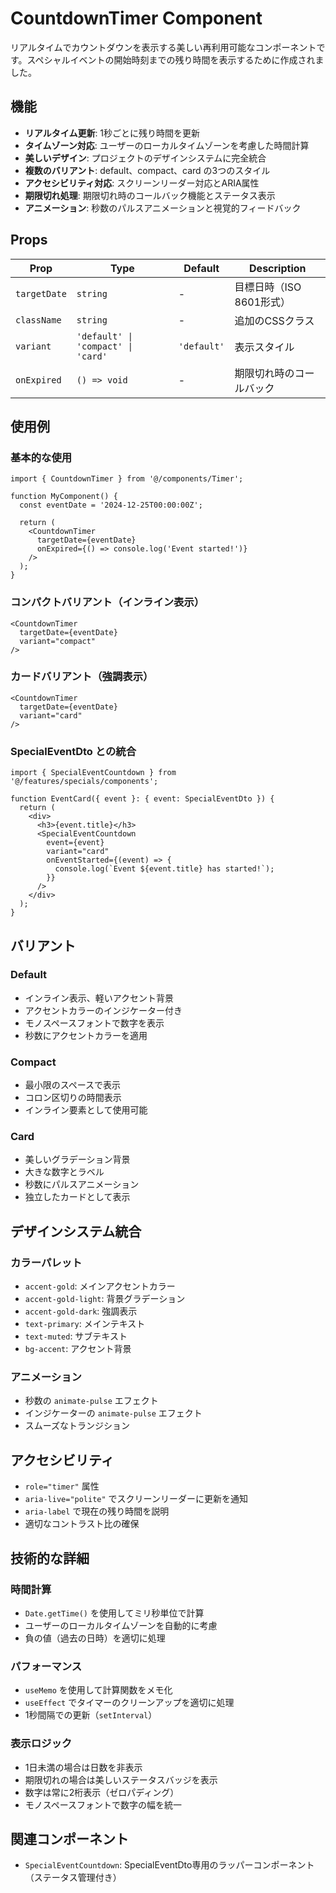 # CountdownTimer Component

リアルタイムでカウントダウンを表示する美しい再利用可能なコンポーネントです。スペシャルイベントの開始時刻までの残り時間を表示するために作成されました。

## 機能

- **リアルタイム更新**: 1秒ごとに残り時間を更新
- **タイムゾーン対応**: ユーザーのローカルタイムゾーンを考慮した時間計算
- **美しいデザイン**: プロジェクトのデザインシステムに完全統合
- **複数のバリアント**: default、compact、card の3つのスタイル
- **アクセシビリティ対応**: スクリーンリーダー対応とARIA属性
- **期限切れ処理**: 期限切れ時のコールバック機能とステータス表示
- **アニメーション**: 秒数のパルスアニメーションと視覚的フィードバック

## Props

| Prop | Type | Default | Description |
|------|------|---------|-------------|
| `targetDate` | `string` | - | 目標日時（ISO 8601形式） |
| `className` | `string` | - | 追加のCSSクラス |
| `variant` | `'default' \| 'compact' \| 'card'` | `'default'` | 表示スタイル |
| `onExpired` | `() => void` | - | 期限切れ時のコールバック |

## 使用例

### 基本的な使用

```tsx
import { CountdownTimer } from '@/components/Timer';

function MyComponent() {
  const eventDate = '2024-12-25T00:00:00Z';
  
  return (
    <CountdownTimer 
      targetDate={eventDate}
      onExpired={() => console.log('Event started!')}
    />
  );
}
```

### コンパクトバリアント（インライン表示）

```tsx
<CountdownTimer 
  targetDate={eventDate}
  variant="compact"
/>
```

### カードバリアント（強調表示）

```tsx
<CountdownTimer 
  targetDate={eventDate}
  variant="card"
/>
```

### SpecialEventDto との統合

```tsx
import { SpecialEventCountdown } from '@/features/specials/components';

function EventCard({ event }: { event: SpecialEventDto }) {
  return (
    <div>
      <h3>{event.title}</h3>
      <SpecialEventCountdown 
        event={event}
        variant="card"
        onEventStarted={(event) => {
          console.log(`Event ${event.title} has started!`);
        }}
      />
    </div>
  );
}
```

## バリアント

### Default
- インライン表示、軽いアクセント背景
- アクセントカラーのインジケーター付き
- モノスペースフォントで数字を表示
- 秒数にアクセントカラーを適用

### Compact
- 最小限のスペースで表示
- コロン区切りの時間表示
- インライン要素として使用可能

### Card
- 美しいグラデーション背景
- 大きな数字とラベル
- 秒数にパルスアニメーション
- 独立したカードとして表示

## デザインシステム統合

### カラーパレット
- `accent-gold`: メインアクセントカラー
- `accent-gold-light`: 背景グラデーション
- `accent-gold-dark`: 強調表示
- `text-primary`: メインテキスト
- `text-muted`: サブテキスト
- `bg-accent`: アクセント背景

### アニメーション
- 秒数の `animate-pulse` エフェクト
- インジケーターの `animate-pulse` エフェクト
- スムーズなトランジション

## アクセシビリティ

- `role="timer"` 属性
- `aria-live="polite"` でスクリーンリーダーに更新を通知
- `aria-label` で現在の残り時間を説明
- 適切なコントラスト比の確保

## 技術的な詳細

### 時間計算
- `Date.getTime()` を使用してミリ秒単位で計算
- ユーザーのローカルタイムゾーンを自動的に考慮
- 負の値（過去の日時）を適切に処理

### パフォーマンス
- `useMemo` を使用して計算関数をメモ化
- `useEffect` でタイマーのクリーンアップを適切に処理
- 1秒間隔での更新（`setInterval`）

### 表示ロジック
- 1日未満の場合は日数を非表示
- 期限切れの場合は美しいステータスバッジを表示
- 数字は常に2桁表示（ゼロパディング）
- モノスペースフォントで数字の幅を統一

## 関連コンポーネント

- `SpecialEventCountdown`: SpecialEventDto専用のラッパーコンポーネント（ステータス管理付き）